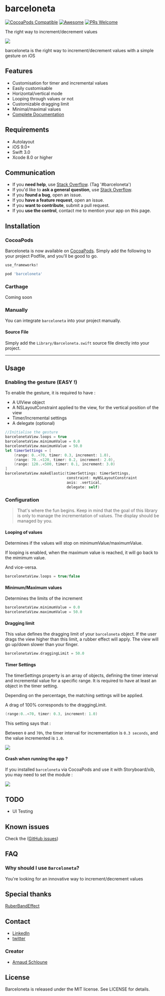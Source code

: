 barceloneta
===============

[![CocoaPods Compatible](https://img.shields.io/cocoapods/v/barceloneta.svg)](https://img.shields.io/cocoapods/v/barceloneta.svg)
[![Awesome](https://cdn.rawgit.com/sindresorhus/awesome/d7305f38d29fed78fa85652e3a63e154dd8e8829/media/badge.svg)](https://github.com/sindresorhus/awesome)
[![PRs Welcome](https://img.shields.io/badge/PRs-welcome-brightgreen.svg)](http://makeapullrequest.com)

The right way to increment/decrement values

![](https://raw.githubusercontent.com/arn00s/barceloneta/master/img/barceloneta.gif)

barceloneta is the right way to increment/decrement values with a simple gesture on iOS

## Features

- Customisation for timer and incremental values
- Easily customisable
- Horizontal/vertical mode
- Looping through values or not
- Customizable dragging limit
- Minimal/maximal values
- [Complete Documentation](http://arn00s.github.io/barceloneta/)

## Requirements

- Autolayout
- iOS 9.0+
- Swift 3.0
- Xcode 8.0 or higher

## Communication

- If you **need help**, use [Stack Overflow](http://stackoverflow.com/questions/tagged/barceloneta). (Tag '#barceloneta')
- If you'd like to **ask a general question**, use [Stack Overflow](http://stackoverflow.com/questions/tagged/barceloneta).
- If you **found a bug**, open an issue.
- If you **have a feature request**, open an issue.
- If you **want to contribute**, submit a pull request.
- If you **use the control**, contact me to mention your app on this page.

## Installation

### CocoaPods
Barceloneta is now available on [CocoaPods](http://cocoapods.org). 
Simply add the following to your project Podfile, and you'll be good to go.

```ruby
use_frameworks!

pod 'barceloneta'
```

### Carthage

Coming soon

### Manually

You can integrate `barceloneta` into your project manually.

#### Source File

Simply add the `Library/Barceloneta.swift` source file directly into your project.

---

## Usage

### Enabling the gesture (EASY !)
To enable the gesture, it is required to have :
- A UIView object
- A NSLayoutConstraint applied to the view, for the vertical position of the view
- Timer/Incremental settings
- A delegate (optional)

```swift
//Initialise the gesture
barcelonetaView.loops = true
barcelonetaView.minimumValue = 0.0
barcelonetaView.maximumValue = 50.0
let timerSettings = [
    (range: 0..<70, timer: 0.3, increment: 1.0),
    (range: 70..<120, timer: 0.2, increment: 2.0),
    (range: 120..<500, timer: 0.1, increment: 3.0)
]
barcelonetaView.makeElastic(timerSettings: timerSettings,
                            constraint: myNSLayoutConstraint
                            axis: .vertical,
                            delegate: self)
```

### Configuration

> That's where the fun begins.
> Keep in mind that the goal of this library is only to manage the incrementation of values. The display should be managed by you.

#### Looping of values

Determines if the values will stop on minimumValue/maximumValue. 

If looping is enabled, when the maximum value is reached, it will go back to the mimimum value. 

And vice-versa.

```swift
barcelonetaView.loops = true/false
```

#### Minimum/Maximum values
Determines the limits of the increment

```swift
barcelonetaView.minimumValue = 0.0
barcelonetaView.maximumValue = 50.0
```

#### Dragging limit
This value defines the dragging limit of your `barceloneta` object. If the user drags the view higher than this limit, a rubber effect will apply. The view will go up/down slower than your finger.

```swift
barcelonetaView.draggingLimit = 50.0
```

#### Timer Settings

The timerSettings property is an array of objects, defining the timer interval and incremental value for a specific range.
It is required to have at least an object in the timer setting.

Depending on the percentage, the matching settings will be applied.

A drag of 100% corresponds to the draggingLimit.

```swift
(range:0..<70, timer: 0.3, increment: 1.0)
```
This setting says that :

Between `0` and `70%`, the timer interval for incrementation is `0.3 seconds`, and the value incremented is `1.0`.

![](https://raw.githubusercontent.com/arn00s/barceloneta/master/img/barceloneta_explanation.png)

#### Crash when running the app ?

If you installed `barceloneta` via CocoaPods and use it with Storyboard/xib, you may need to set the module :

![](https://raw.githubusercontent.com/arn00s/barceloneta/master/img/custom-module-storyboard.png)

## TODO

- UI Testing

## Known issues

Check the ([GitHub issues](https://github.com/arn00s/barceloneta/issues))

## FAQ

### Why should I use `Barceloneta`?

You're looking for an innovative way to increment/decrement values


## Special thanks

[RuberBandEffect](https://github.com/Produkt/RubberBandEffect)

## Contact

- [LinkedIn](https://lu.linkedin.com/in/arnaudschloune)
- [twitter](https://twitter.com/mmommommomo)

### Creator

- [Arnaud Schloune](http://github.com/arn00s)

## License

Barceloneta is released under the MIT license. See LICENSE for details.
